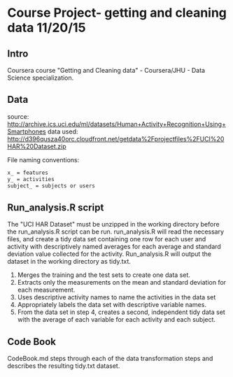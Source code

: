 Course Project- getting and cleaning data 11/20/15
=========================================

Intro
-----------------------------------------
Coursera course "Getting and Cleaning data" - Coursera/JHU - Data Science specialization.



Data
-----------------------------------------
source:
http://archive.ics.uci.edu/ml/datasets/Human+Activity+Recognition+Using+Smartphones 
data used:
http://d396qusza40orc.cloudfront.net/getdata%2Fprojectfiles%2FUCI%20HAR%20Dataset.zip

File naming conventions:
```sh
x_ = features
y_ = activities
subject_ = subjects or users
```

Run_analysis.R script
-----------------------------------------
The "UCI HAR Dataset" must be unzipped in the working directory before the run_analysis.R script can be run.
run_analysis.R will read the necessary files, and create a tidy data set containing one row for each user and activity 
with descriptively named averages for each average and standard deviation value collected for the activity.  Run_analysis.R 
will output the dataset in the working directory as tidy.txt.

1. Merges the training and the test sets to create one data set.
2. Extracts only the measurements on the mean and standard deviation for each measurement. 
3. Uses descriptive activity names to name the activities in the data set
4. Appropriately labels the data set with descriptive variable names. 
5. From the data set in step 4, creates a second, independent tidy data set with the average of each variable for each activity and each subject.


Code Book
-----------------------------------------
CodeBook.md steps through each of the data transformation steps and describes the resulting tidy.txt dataset. 